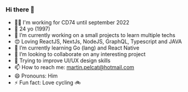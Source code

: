 ### Hi there 👋

- 👨‍🎓 I'm working for CD74 until september 2022
- 🎂 24 yo (1997)
- 🔭 I’m currently working on a small projects to learn multiple techs
- 😍 Loving ReactJS, NextJs, NodeJS, GraphQL, Typescript and JAVA
- 🌱 I’m currently learning Go (lang) and React Native
- 👯 I’m looking to collaborate on any interesting project
- 🤔 Trying to improve UI/UX design skills
- 📫 How to reach me: martin.pelcat@hotmail.com
- 😄 Pronouns: Him
- ⚡ Fun fact: Love cycling 🚲
